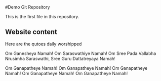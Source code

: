 #Demo Git Repository

This is the first file in this repository.

## Website content

Here are the qutoes daily worshipped

Om Ganesheya Namah!
Om Saraswathiye Namah!
Om Sree Pada Vallabha Nrusimha Saraswathi, Sree Guru Dattatreyaya Namah!

Om Ganapatheye Namah!
Om Ganapatheye Namah!
Om Ganapatheye Namah!
Om Ganapatheye Namah!
Om Ganapatheye Namah!